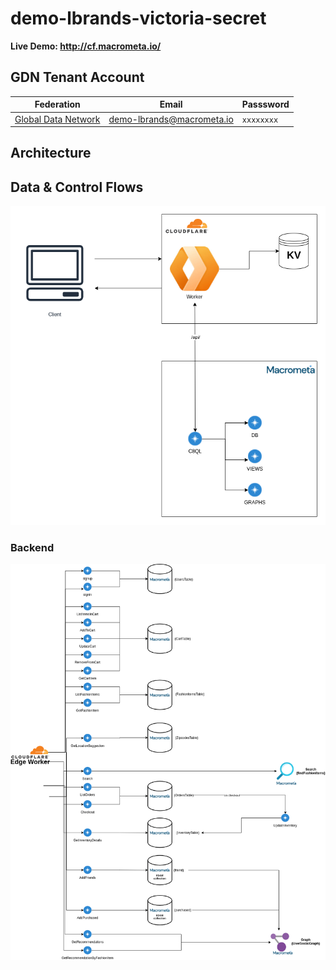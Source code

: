 # demo-lbrands-victoria-secret

**Live Demo: http://cf.macrometa.io/**

## GDN Tenant Account

| **Federation**                                        | **Email**              | **Passsword** |
| ----------------------------------------------------- | ---------------------- | ------------- |
| [Global Data Network](https://gdn.paas.macrometa.io/) | demo-lbrands@macrometa.io | `xxxxxxxx`    |

## Architecture

## Data & Control Flows

![Cloudflare End to End](./fashionstore_end_to_end.png)

### Backend

![Bookstore Backend](./fashionstore_backend.png)